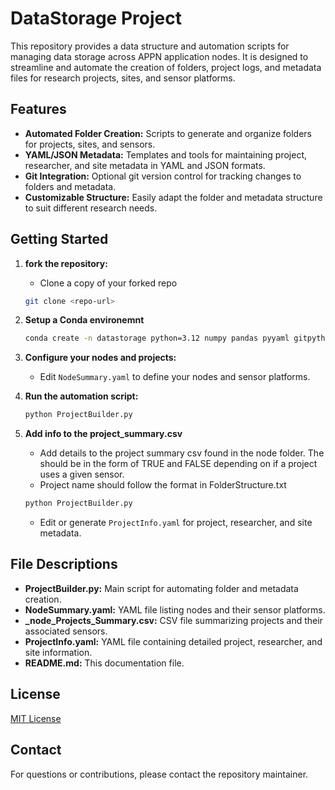 # DataStorage Project

This repository provides a data structure and automation scripts for managing data storage across APPN application nodes. It is designed to streamline and automate the creation of folders, project logs, and metadata files for research projects, sites, and sensor platforms.

## Features

- **Automated Folder Creation:** Scripts to generate and organize folders for projects, sites, and sensors.
- **YAML/JSON Metadata:** Templates and tools for maintaining project, researcher, and site metadata in YAML and JSON formats.
- **Git Integration:** Optional git version control for tracking changes to folders and metadata.
- **Customizable Structure:** Easily adapt the folder and metadata structure to suit different research needs.


## Getting Started

1. **fork the repository:**
   - Clone a copy of your forked repo
   ```bash
   git clone <repo-url>
   ```
2. **Setup a Conda environemnt**
   ```bash
   conda create -n datastorage python=3.12 numpy pandas pyyaml gitpython git
   ```


3. **Configure your nodes and projects:**
   - Edit `NodeSummary.yaml` to define your nodes and sensor platforms.


4. **Run the automation script:**
   ```bash
   python ProjectBuilder.py
   ```
5. **Add info to the project_summary.csv**
   - Add details to the project summary csv found in the node folder. The should be in the form of TRUE and FALSE depending on if a project uses a given sensor.  
   - Project name should follow the format in FolderStructure.txt
   ```bash
   python ProjectBuilder.py
   ```
   - Edit or generate `ProjectInfo.yaml` for project, researcher, and site metadata.

## File Descriptions

- **ProjectBuilder.py:** Main script for automating folder and metadata creation.
- **NodeSummary.yaml:** YAML file listing nodes and their sensor platforms.
- **_node_Projects_Summary.csv:** CSV file summarizing projects and their associated sensors.
- **ProjectInfo.yaml:** YAML file containing detailed project, researcher, and site information.
- **README.md:** This documentation file.


## License

[MIT License](LICENSE)

## Contact

For questions or contributions, please contact the repository maintainer.
